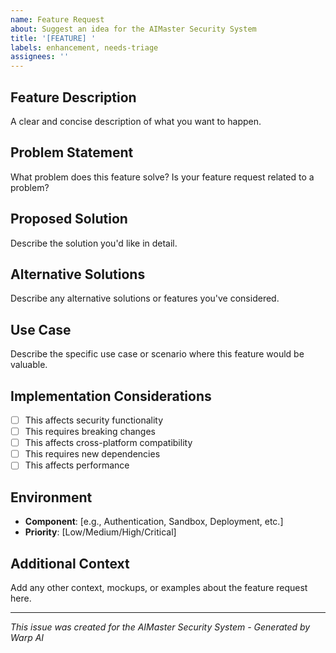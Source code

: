 ```yaml
---
name: Feature Request
about: Suggest an idea for the AIMaster Security System
title: '[FEATURE] '
labels: enhancement, needs-triage
assignees: ''
---
```


## Feature Description
A clear and concise description of what you want to happen.

## Problem Statement
What problem does this feature solve? Is your feature request related to a problem?

## Proposed Solution
Describe the solution you'd like in detail.

## Alternative Solutions
Describe any alternative solutions or features you've considered.

## Use Case
Describe the specific use case or scenario where this feature would be valuable.

## Implementation Considerations
- [ ] This affects security functionality
- [ ] This requires breaking changes
- [ ] This affects cross-platform compatibility
- [ ] This requires new dependencies
- [ ] This affects performance

## Environment
- **Component**: [e.g., Authentication, Sandbox, Deployment, etc.]
- **Priority**: [Low/Medium/High/Critical]

## Additional Context
Add any other context, mockups, or examples about the feature request here.

---
*This issue was created for the AIMaster Security System - Generated by Warp AI*

